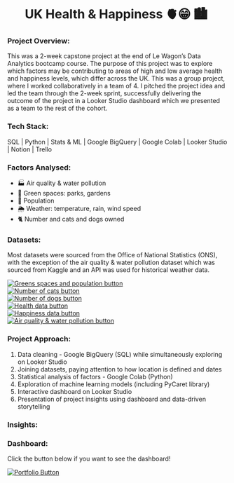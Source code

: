 <div id="header" align="center">
  <h1> UK Health & Happiness 🫀😁 🏙️ </h1>
</div>

### Project Overview:
This was a 2-week capstone project at the end of Le Wagon’s Data Analytics bootcamp course. The purpose of this project was to explore which factors may be contributing to areas of high and low average health and happiness levels, which differ across the UK. This was a group project, where I worked collaboratively in a team of 4. I pitched the project idea and led the team through the 2-week sprint, successfully delivering the outcome of the project in a Looker Studio dashboard which we presented as a team to the rest of the cohort.

### Tech Stack:
SQL | Python | Stats & ML | Google BigQuery | Google Colab | Looker Studio | Notion | Trello

### Factors Analysed:
- 🏭  Air quality & water pollution
- 🌱  Green spaces: parks, gardens
- 👥  Population
- 🌦️  Weather: temperature, rain, wind speed
- 🐈  Number and cats and dogs owned

### Datasets:
Most datasets were sourced from the Office of National Statistics (ONS), with the exception of the air quality & water pollution dataset which was sourced from Kaggle and an API was used for historical weather data.
<div id="badges" align="left">
    <a href="https://www.ons.gov.uk/economy/environmentalaccounts/datasets/accesstopublicgreenspaceingreatbritain">
      <img src="https://img.shields.io/badge/Greens spaces and population-29BD91?style=plastic"
        alt="Greens spaces and population button"/></a>
    <br>
    <a href="https://www.data.gov.uk/dataset/42d66627-87fe-4208-9da1-c8dc173c23ef/cats-per-household-per-postcode-district">
      <img src="https://img.shields.io/badge/Number of cats-29BD91?style=plastic"
        alt="Number of cats button"/></a>
    <br>
    <a href="https://www.data.gov.uk/dataset/7149d38e-8f06-4aac-962b-cb5c6b24915b/dogs-per-household-per-postcode-district">
      <img src="https://img.shields.io/badge/Number of dogs-29BD91?style=plastic"
        alt="Number of dogs button"/></a>
    <br>
    <a href="https://www.ons.gov.uk/peoplepopulationandcommunity/healthandsocialcare/healthandwellbeing/datasets/healthindexengland">
      <img src="https://img.shields.io/badge/Health-29BD91?style=plastic"
        alt="Health data button"/></a>
    <br>
    <a href="https://www.ons.gov.uk/peoplepopulationandcommunity/wellbeing/datasets/measuringnationalwellbeinghappiness">
      <img src="https://img.shields.io/badge/Happiness-29BD91?style=plastic"
        alt="Happiness data button"/></a>
    <br>
    <a href="https://www.kaggle.com/datasets/patricklford/water-and-air-quality?resource=download&select=Cities1.csv">
      <img src="https://img.shields.io/badge/Air quality & water pollution-29BD91?style=plastic"
        alt="Air quality & water pollution button"/></a>
</div>

### Project Approach:
1. Data cleaning - Google BigQuery (SQL) while simultaneously exploring on Looker Studio
2. Joining datasets, paying attention to how location is defined and dates
3. Statistical analysis of factors - Google Colab (Python)
4. Exploration of machine learning models (including PyCaret library)
5. Interactive dashboard on Looker Studio
6. Presentation of project insights using dashboard and data-driven storytelling

### Insights:

### Dashboard:
Click the button below if you want to see the dashboard!
<div id="badges" align="left">
    <a href="https://invited-pest-6fb.notion.site/UK-Health-Happiness-Project-19a97beee4ab80fd9fe4dc58a0a83ef9">
      <img src="https://img.shields.io/badge/Portfolio-ef3b2c?logo=Notion&logoColor=white&style=plastic"
        alt="Portfolio Button"/></a>
</div>

